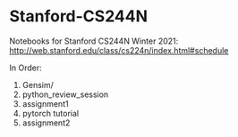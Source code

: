 # Stanford-CS244N
Notebooks for Stanford CS244N Winter 2021: http://web.stanford.edu/class/cs224n/index.html#schedule

In Order:
1.  Gensim/
2.  python_review_session
3.  assignment1
4.  pytorch tutorial
5.  assignment2